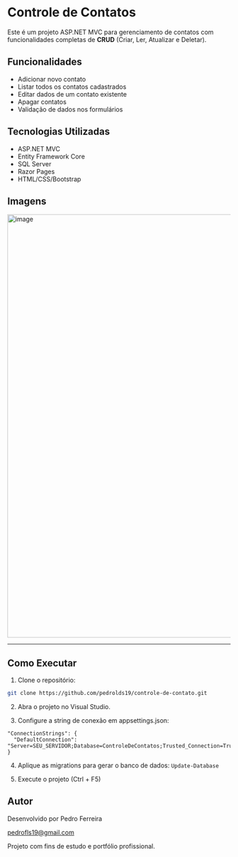 # Controle de Contatos

Este é um projeto ASP.NET MVC para gerenciamento de contatos com funcionalidades completas de **CRUD** (Criar, Ler, Atualizar e Deletar).

## Funcionalidades

- Adicionar novo contato
- Listar todos os contatos cadastrados
- Editar dados de um contato existente
- Apagar contatos
- Validação de dados nos formulários

## Tecnologias Utilizadas

- ASP.NET MVC 
- Entity Framework Core
- SQL Server
- Razor Pages
- HTML/CSS/Bootstrap

## Imagens

<img width="1918" height="953" alt="image" src="https://github.com/user-attachments/assets/aa2ffe67-8c6d-4148-9e28-8aea962c1bca" />

---

## Como Executar

 1. Clone o repositório:
   ```bash
   git clone https://github.com/pedrolds19/controle-de-contato.git
   ```
2. Abra o projeto no Visual Studio.

3. Configure a string de conexão em appsettings.json:
```
"ConnectionStrings": {
  "DefaultConnection": "Server=SEU_SERVIDOR;Database=ControleDeContatos;Trusted_Connection=True;"
}
```

4. Aplique as migrations para gerar o banco de dados:
```Update-Database```

 5. Execute o projeto (Ctrl + F5)

## Autor
Desenvolvido por Pedro Ferreira

pedrofls19@gmail.com

Projeto com fins de estudo e portfólio profissional.




